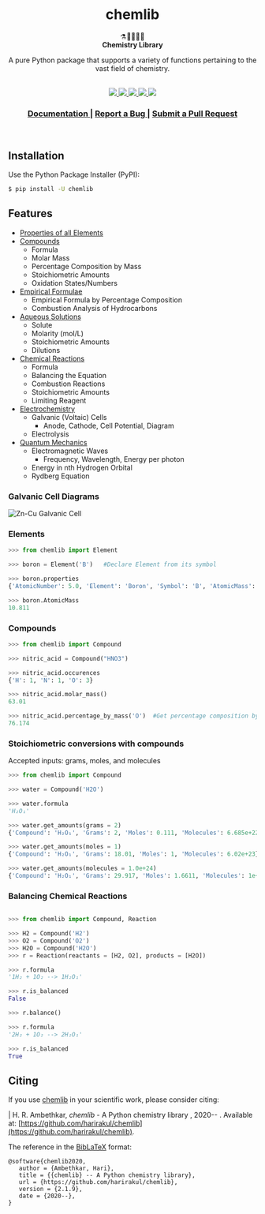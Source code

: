 <h1 align="center">chemlib</h1>

<div align="center">
  ⚗️🔬👨‍🔬🧪
</div>
<div align="center">
  <strong>Chemistry Library</strong>
</div>

<p align="center">
A pure Python package that supports a variety of functions pertaining to the vast field of chemistry.
  </p>
<br>
<div align="center">
  <!-- PyPI -->
  <a href="https://badge.fury.io/py/chemlib">
    <img src="https://badge.fury.io/py/chemlib.svg"/>
  </a>
  <!-- License -->
  <a href="https://github.com/harirakul/chemlib/blob/master/LICENSE.txt">
    <img src="https://img.shields.io/github/license/mashape/apistatus.svg?maxAge=2592000" />
  </a>
  <!-- Documentation Status -->
  <a href="https://chemlib.readthedocs.io/en/latest/">
    <img src="https://readthedocs.org/projects/chemlib/badge/?version=latest"
 />
  </a>

<!-- Build Status -->

<a href="https://github.com/harirakul/chemlib/workflows/build/badge.svg">
    <img src="https://github.com/harirakul/chemlib/workflows/build/badge.svg" />
  </a>

<!-- Downloads -->

<a href="https://pepy.tech/project/chemlib">
    <img src="https://pepy.tech/badge/chemlib" />
  </a>
</div>
<div align="center">
  <h3>
    <a href="https://chemlib.readthedocs.io/en/latest/">
      Documentation
    </a>
    <span> | </span>
    <a href="https://github.com/harirakul/chemlib/issues">
      Report a Bug
    </a>
    <span> | </span>
    <a href="https://github.com/harirakul/chemlib/pulls">
      Submit a Pull Request
</a>
  </h3>
</div>
<br>




## Installation

Use the Python Package Installer (PyPI):

```sh
$ pip install -U chemlib
```

## Features

- [Properties of all Elements](https://chemlib.readthedocs.io/en/latest/core.html#elements)
- [Compounds](https://chemlib.readthedocs.io/en/latest/compounds.html)
  * Formula
  * Molar Mass
  * Percentage Composition by Mass
  * Stoichiometric Amounts
  * Oxidation States/Numbers
- [Empirical Formulae](https://chemlib.readthedocs.io/en/latest/formulae.html)
  * Empirical Formula by Percentage Composition
  * Combustion Analysis of Hydrocarbons
- [Aqueous Solutions](https://chemlib.readthedocs.io/en/latest/solution.html)
  * Solute
  * Molarity (mol/L)
  * Stoichiometric Amounts
  * Dilutions
- [Chemical Reactions](https://chemlib.readthedocs.io/en/latest/reactions.html)
  * Formula
  * Balancing the Equation
  * Combustion Reactions
  * Stoichiometric Amounts
  * Limiting Reagent
- [Electrochemistry](https://chemlib.readthedocs.io/en/latest/electrochemistry.html)
  * Galvanic (Voltaic) Cells
    * Anode, Cathode, Cell Potential, Diagram
  * Electrolysis
- [Quantum Mechanics](https://chemlib.readthedocs.io/en/latest/quantum.html)
  * Electromagnetic Waves
    * Frequency, Wavelength, Energy per photon
  * Energy in nth Hydrogen Orbital
  * Rydberg Equation

<!-- ### Periodic Table GUI
![PTable](https://github.com/harirakul/chemlib/blob/master/chemlib/screenshots/PTable.png) -->

### Galvanic Cell Diagrams

![Zn-Cu Galvanic Cell](https://github.com/harirakul/chemlib/blob/master/chemlib/screenshots/GCell.jpg)

### Elements

```python
>>> from chemlib import Element

>>> boron = Element('B')   #Declare Element from its symbol

>>> boron.properties
{'AtomicNumber': 5.0, 'Element': 'Boron', 'Symbol': 'B', 'AtomicMass': 10.811, 'Neutrons': 6.0, 'Protons': 5.0, 'Electrons': 5.0, 'Period': 2.0, 'Group': 13.0, 'Phase': 'solid', 'Radioactive': False, 'Natural': True, 'Metal': False, 'Nonmetal': False, 'Metalloid': True, 'Type': 'Metalloid', 'AtomicRadius': '1.2', 'Electronegativity': 2.04, 'FirstIonization': '8.298', 'Density': '2.34', 'MeltingPoint': '2573.15', 'BoilingPoint': '4200', 'Isotopes': 6.0, 'Discoverer': 'Gay-Lussac', 'Year': '1808', 'SpecificHeat': '1.026', 'Shells': 2.0, 'Valence': 3.0, 'Config': '[He] 2s2 2p1', 'MassNumber': 11.0}

>>> boron.AtomicMass
10.811
```

### Compounds

```python
>>> from chemlib import Compound

>>> nitric_acid = Compound("HNO3")

>>> nitric_acid.occurences
{'H': 1, 'N': 1, 'O': 3}

>>> nitric_acid.molar_mass()
63.01

>>> nitric_acid.percentage_by_mass('O')  #Get percentage composition by mass of a constituent element of choice
76.174

```

### Stoichiometric conversions with compounds

Accepted inputs: grams, moles, and molecules

```python
>>> from chemlib import Compound

>>> water = Compound('H2O')

>>> water.formula
'H₂O₁'

>>> water.get_amounts(grams = 2)
{'Compound': 'H₂O₁', 'Grams': 2, 'Moles': 0.111, 'Molecules': 6.685e+22}

>>> water.get_amounts(moles = 1)
{'Compound': 'H₂O₁', 'Grams': 18.01, 'Moles': 1, 'Molecules': 6.02e+23}

>>> water.get_amounts(molecules = 1.0e+24)
{'Compound': 'H₂O₁', 'Grams': 29.917, 'Moles': 1.6611, 'Molecules': 1e+24}

```

### Balancing Chemical Reactions

```python

>>> from chemlib import Compound, Reaction

>>> H2 = Compound('H2')
>>> O2 = Compound('O2')
>>> H2O = Compound('H2O')
>>> r = Reaction(reactants = [H2, O2], products = [H2O])

>>> r.formula
'1H₂ + 1O₂ --> 1H₂O₁'

>>> r.is_balanced
False

>>> r.balance()

>>> r.formula
'2H₂ + 1O₂ --> 2H₂O₁'

>>> r.is_balanced
True
```

## Citing

If you use [chemlib](https://chemlib.readthedocs.io/en/latest/index.html) in your scientific work, please consider citing:

|     H. R. Ambethkar, *chemlib* - A Python chemistry library , 2020\-- . Available at:
[https://github.com/harirakul/chemlib](https://github.com/harirakul/chemlib).

The reference in the [BibLaTeX](https://www.ctan.org/pkg/biblatex?lang=en) format:

```{.sourceCode .latex}
@software{chemlib2020,
   author = {Ambethkar, Hari},
   title = {{chemlib} -- A Python chemistry library},
   url = {https://github.com/harirakul/chemlib},
   version = {2.1.9},
   date = {2020--},
}
```
